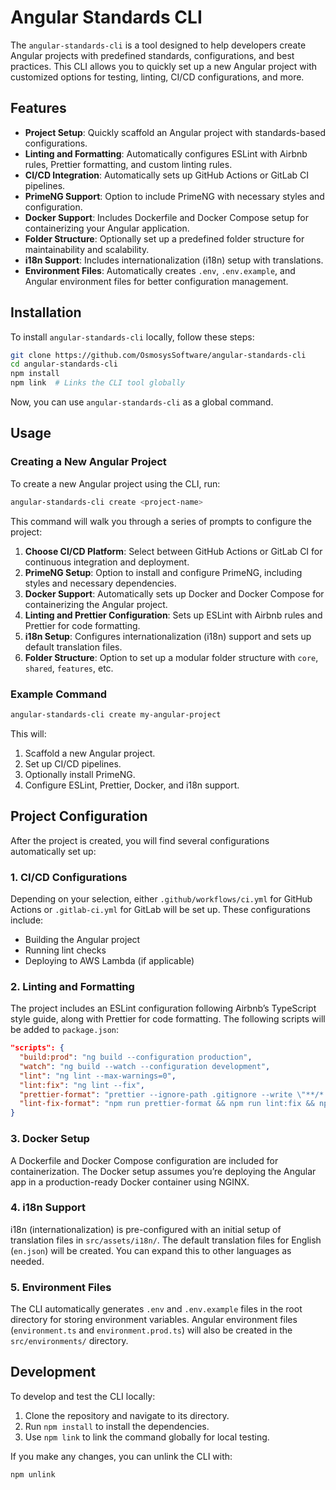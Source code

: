 # Angular Standards CLI

The `angular-standards-cli` is a tool designed to help developers create Angular projects with predefined standards, configurations, and best practices. This CLI allows you to quickly set up a new Angular project with customized options for testing, linting, CI/CD configurations, and more.

## Features

- **Project Setup**: Quickly scaffold an Angular project with standards-based configurations.
- **Linting and Formatting**: Automatically configures ESLint with Airbnb rules, Prettier formatting, and custom linting rules.
- **CI/CD Integration**: Automatically sets up GitHub Actions or GitLab CI pipelines.
- **PrimeNG Support**: Option to include PrimeNG with necessary styles and configuration.
- **Docker Support**: Includes Dockerfile and Docker Compose setup for containerizing your Angular application.
- **Folder Structure**: Optionally set up a predefined folder structure for maintainability and scalability.
- **i18n Support**: Includes internationalization (i18n) setup with translations.
- **Environment Files**: Automatically creates `.env`, `.env.example`, and Angular environment files for better configuration management.

## Installation

To install `angular-standards-cli` locally, follow these steps:

```bash
git clone https://github.com/OsmosysSoftware/angular-standards-cli
cd angular-standards-cli
npm install
npm link  # Links the CLI tool globally
```

Now, you can use `angular-standards-cli` as a global command.

## Usage

### Creating a New Angular Project

To create a new Angular project using the CLI, run:

```bash
angular-standards-cli create <project-name>
```

This command will walk you through a series of prompts to configure the project:

1. **Choose CI/CD Platform**: Select between GitHub Actions or GitLab CI for continuous integration and deployment.
2. **PrimeNG Setup**: Option to install and configure PrimeNG, including styles and necessary dependencies.
3. **Docker Support**: Automatically sets up Docker and Docker Compose for containerizing the Angular project.
4. **Linting and Prettier Configuration**: Sets up ESLint with Airbnb rules and Prettier for code formatting.
5. **i18n Setup**: Configures internationalization (i18n) support and sets up default translation files.
6. **Folder Structure**: Option to set up a modular folder structure with `core`, `shared`, `features`, etc.

### Example Command

```bash
angular-standards-cli create my-angular-project
```

This will:

1. Scaffold a new Angular project.
2. Set up CI/CD pipelines.
3. Optionally install PrimeNG.
4. Configure ESLint, Prettier, Docker, and i18n support.

## Project Configuration

After the project is created, you will find several configurations automatically set up:

### 1. **CI/CD Configurations**

Depending on your selection, either `.github/workflows/ci.yml` for GitHub Actions or `.gitlab-ci.yml` for GitLab will be set up. These configurations include:

- Building the Angular project
- Running lint checks
- Deploying to AWS Lambda (if applicable)

### 2. **Linting and Formatting**

The project includes an ESLint configuration following Airbnb’s TypeScript style guide, along with Prettier for code formatting. The following scripts will be added to `package.json`:

```json
"scripts": {
  "build:prod": "ng build --configuration production",
  "watch": "ng build --watch --configuration development",
  "lint": "ng lint --max-warnings=0",
  "lint:fix": "ng lint --fix",
  "prettier-format": "prettier --ignore-path .gitignore --write \"**/*.+(js|ts|json)\"",
  "lint-fix-format": "npm run prettier-format && npm run lint:fix && npm run prettier-format"
}
```

### 3. **Docker Setup**

A Dockerfile and Docker Compose configuration are included for containerization. The Docker setup assumes you’re deploying the Angular app in a production-ready Docker container using NGINX.

### 4. **i18n Support**

i18n (internationalization) is pre-configured with an initial setup of translation files in `src/assets/i18n/`. The default translation files for English (`en.json`) will be created. You can expand this to other languages as needed.

### 5. **Environment Files**

The CLI automatically generates `.env` and `.env.example` files in the root directory for storing environment variables. Angular environment files (`environment.ts` and `environment.prod.ts`) will also be created in the `src/environments/` directory.

## Development

To develop and test the CLI locally:

1. Clone the repository and navigate to its directory.
2. Run `npm install` to install the dependencies.
3. Use `npm link` to link the command globally for local testing.

If you make any changes, you can unlink the CLI with:

```bash
npm unlink
```
